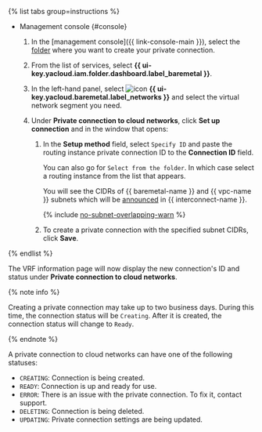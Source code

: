 {% list tabs group=instructions %}

- Management console {#console}

  1. In the [management console]({{ link-console-main }}), select the [folder](../../resource-manager/concepts/resources-hierarchy.md#folder) where you want to create your private connection.
  1. From the list of services, select **{{ ui-key.yacloud.iam.folder.dashboard.label_baremetal }}**.
  1. In the left-hand panel, select ![icon](../../_assets/console-icons/vector-square.svg) **{{ ui-key.yacloud.baremetal.label_networks }}** and select the virtual network segment you need.
  1. Under **Private connection to cloud networks**, click **Set up connection** and in the window that opens:

      1. In the **Setup method** field, select `Specify ID` and paste the routing instance private connection ID to the **Connection ID** field.

          You can also go for `Select from the folder`. In which case select a routing instance from the list that appears.

          You will see the CIDRs of {{ baremetal-name }} and {{ vpc-name }} subnets which will be [announced](../../interconnect/concepts/priv-con.md#prc-announce) in {{ interconnect-name }}.

          {% include [no-subnet-overlapping-warn](../../_tutorials/_tutorials_includes/bm-vrf-and-vpc-interconnect/no-subnet-overlapping-warn.md) %}
      1. To create a private connection with the specified subnet CIDRs, click **Save**.

{% endlist %}

The VRF information page will now display the new connection's ID and status under **Private connection to cloud networks**.

{% note info %}

Creating a private connection may take up to two business days. During this time, the connection status will be `Creating`. After it is created, the connection status will change to `Ready`.

{% endnote %}

A private connection to cloud networks can have one of the following statuses:

* `CREATING`: Connection is being created.
* `READY`: Connection is up and ready for use.
* `ERROR`: There is an issue with the private connection. To fix it, contact support.
* `DELETING`: Connection is being deleted.
* `UPDATING`: Private connection settings are being updated.
